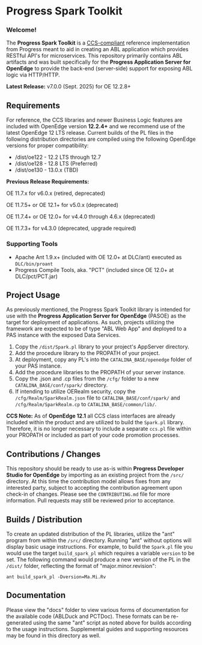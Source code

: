 # Progress Spark Toolkit

### Welcome!

The **Progress Spark Toolkit** is a [CCS-compliant](https://github.com/progress/CCS) reference implementation from Progress meant to aid in creating an ABL application which provides RESTful API's for microservices. This repository primarily contains ABL artifacts and was built specifically for the **Progress Application Server for OpenEdge** to provide the back-end (server-side) support for exposing ABL logic via HTTP/HTTP.

**Latest Release:** v7.0.0 (Sept. 2025) for OE 12.2.8+

## Requirements

For reference, the CCS libraries and newer Business Logic features are included with OpenEdge version **12.2.4+** and we recommend use of the latest OpenEdge 12 LTS release. Current builds of the PL files in the following distribution directories are compiled using the following OpenEdge versions for proper compatibility:

* /dist/oe122 - 12.2 LTS through 12.7
* /dist/oe128 - 12.8 LTS (Preferred)
* /dist/oe130 - 13.0.x (TBD)

**Previous Release Requirements:**

OE 11.7.x for v6.0.x (retired, deprecated)

OE 11.7.5+ or OE 12.1+ for v5.0.x (deprecated)

OE 11.7.4+ or OE 12.0+ for v4.4.0 through 4.6.x (deprecated)

OE 11.7.3+ for v4.3.0 (deprecated, upgrade required)

### Supporting Tools

- Apache Ant 1.9.x+ (included with OE 12.0+ at DLC/ant) executed as `DLC/bin/proant`
- Progress Compile Tools, aka. "PCT" (included since OE 12.0+ at DLC/pct/PCT.jar)


## Project Usage

As previously mentioned, the Progress Spark Toolkit library is intended for use with the **Progress Application Server for OpenEdge** (PASOE) as the target for deployment of applications. As such, projects utilizing the framework are expected to be of type "ABL Web App" and deployed to a PAS instance with the exposed Data Services.

1. Copy the `/dist/Spark.pl` library to your project's AppServer directory.
2. Add the procedure library to the PROPATH of your project.
3. At deployment, copy any PL's into the `CATALINA_BASE/openedge` folder of your PAS instance.
4. Add the procedure libraries to the PROPATH of your server instance.
5. Copy the .json and .cp files from the `/cfg/` folder to a new `CATALINA_BASE/conf/spark/` directory.
6. If intending to utilize OERealm security, copy the `/cfg/Realm/SparkRealm.json` file to `CATALINA_BASE/conf/spark/` and `/cfg/Realm/SparkRealm.cp` to `CATALINA_BASE/common/lib/`.

**CCS Note:** As of **OpenEdge 12.1** all CCS class interfaces are already included within the product and are utilized to build the `Spark.pl` library. Therefore, it is no longer necessary to include a separate `ccs.pl` file within your PROPATH or included as part of your code promotion processes.


## Contributions / Changes

This repository should be ready to use as-is within **Progress Developer Studio for OpenEdge** by importing as an existing project from the `/src/` directory. At this time the contribution model allows fixes from any interested party, subject to accepting the contribution agreement upon check-in of changes. Please see the `CONTRIBUTING.md` file for more information. Pull requests may still be reviewed prior to acceptance.


## Builds / Distribution

To create an updated distribution of the PL libraries, utilize the "ant" program from within the `/src/` directory. Running "ant" without options will display basic usage instructions. For example, to build the `Spark.pl` file you would use the target `build_spark_pl` which requires a variable `version` to be set. The following command would produce a new version of the PL in the `/dist/` folder, reflecting the format of "major.minor.revision":

    ant build_spark_pl -Dversion=Ma.Mi.Rv


## Documentation

Please view the "docs" folder to view various forms of documentation for the available code (ABLDuck and PCTDoc). These formats can be re-generated using the same "ant" script as noted above for builds according to the usage instructions. Supplemental guides and supporting resources may be found in this directory as well.
